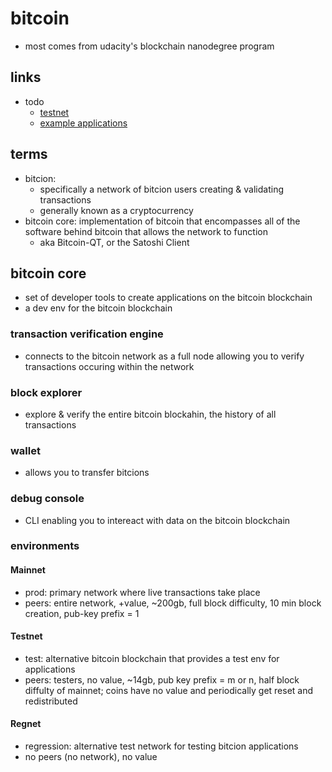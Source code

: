 # bitcoin

- most comes from udacity's blockchain nanodegree program

## links

- todo
  - [testnet](https://en.bitcoinwiki.org/wiki/Testnet)
  - [example applications](https://developer.bitcoin.org/examples/)

## terms

- bitcion:
  - specifically a network of bitcion users creating & validating transactions
  - generally known as a cryptocurrency
- bitcoin core: implementation of bitcoin that encompasses all of the software behind bitcoin that allows the network to function
  - aka Bitcoin-QT, or the Satoshi Client

## bitcoin core

- set of developer tools to create applications on the bitcoin blockchain
- a dev env for the bitcoin blockchain

### transaction verification engine

- connects to the bitcoin network as a full node allowing you to verify transactions occuring within the network

### block explorer

- explore & verify the entire bitcoin blockahin, the history of all transactions

### wallet

- allows you to transfer bitcions

### debug console

- CLI enabling you to intereact with data on the bitcoin blockchain

### environments

#### Mainnet

- prod: primary network where live transactions take place
- peers: entire network, +value, ~200gb, full block difficulty, 10 min block creation, pub-key prefix = 1

#### Testnet

- test: alternative bitcoin blockchain that provides a test env for applications
- peers: testers, no value, ~14gb, pub key prefix = m or n, half block diffulty of mainnet; coins have no value and periodically get reset and redistributed

#### Regnet

- regression: alternative test network for testing bitcion applications
- no peers (no network), no value
